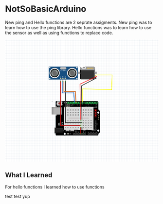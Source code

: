 # NotSoBasicArduino

New ping and Hello functions are 2 seprate assigments. New ping was to learn how to use the ping library. Hello functions was to learn how to use the sensor as well as using functions to replace code.

![NewPing](newping/Capture.PNG)

## What I Learned
For hello functions I learned how to use functions     


test test
 yup
